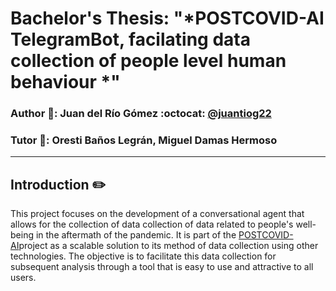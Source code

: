 # Bachelor's Thesis: "*POSTCOVID-AI TelegramBot, facilating data collection of people level human behaviour *"

### **Author** :bust_in_silhouette:: Juan del Río Gómez :octocat: [@juantiog22](https://github.com/juantiog22)
### **Tutor** :bust_in_silhouette:: Oresti Baños Legrán, Miguel Damas Hermoso
___

## Introduction ✏️

This project focuses on the development of a conversational agent that allows for the collection of data
collection of data related to people's well-being in the aftermath of the pandemic. It is part of the [POSTCOVID-AI](https://projects.ugr.es/postcovid-ai/)project as a scalable solution to its method of data collection using other technologies. The objective is to facilitate this data collection for subsequent analysis through a tool that is easy to use and attractive to all users.



